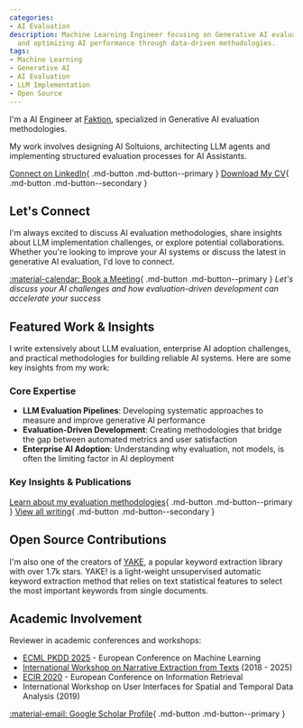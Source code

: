 ```yaml
---
categories:
- AI Evaluation
description: Machine Learning Engineer focusing on Generative AI evaluation, LLM pipelines,
  and optimizing AI performance through data-driven methodologies.
tags:
- Machine Learning
- Generative AI
- AI Evaluation
- LLM Implementation
- Open Source
---
```


I'm a AI Engineer at [Faktion](https://faktion.com/), specialized in Generative AI evaluation methodologies. 

My work involves designing AI Soltuions, architecting LLM agents and implementing structured evaluation processes for AI Assistants.

[Connect on LinkedIn](https://www.linkedin.com/in/arianpasquali){ .md-button .md-button--primary }
[Download My CV](cv.pdf){ .md-button .md-button--secondary }

## Let's Connect

I'm always excited to discuss AI evaluation methodologies, share insights about LLM implementation challenges, or explore potential collaborations. Whether you're looking to improve your AI systems or discuss the latest in generative AI evaluation, I'd love to connect.

[:material-calendar: Book a Meeting](http://cal.com/arianpasquali){ .md-button .md-button--primary }
*Let's discuss your AI challenges and how evaluation-driven development can accelerate your success*

## Featured Work & Insights

I write extensively about LLM evaluation, enterprise AI adoption challenges, and practical methodologies for building reliable AI systems. Here are some key insights from my work:

### Core Expertise
- **LLM Evaluation Pipelines**: Developing systematic approaches to measure and improve generative AI performance
- **Evaluation-Driven Development**: Creating methodologies that bridge the gap between automated metrics and user satisfaction
- **Enterprise AI Adoption**: Understanding why evaluation, not models, is often the limiting factor in AI deployment

### Key Insights & Publications

[Learn about my evaluation methodologies](writing/2025/05/03/my-evaluation-driven-development-journey){ .md-button .md-button--primary }
[View all writing](writing/){ .md-button .md-button--secondary }

## Open Source Contributions

I'm also one of the creators of [YAKE](https://github.com/LIAAD/yake), a popular keyword extraction library with over 1.7k stars. YAKE! is a light-weight unsupervised automatic keyword extraction method that relies on text statistical features to select the most important keywords from single documents.

## Academic Involvement

Reviewer in academic conferences and workshops: 

- [ECML PKDD 2025](https://ecmlpkdd.org/2025/) - European Conference on Machine Learning
- [International Workshop on Narrative Extraction from Texts]((https://text2story25.inesctec.pt/)) (2018 - 2025)
- [ECIR 2020](https://ecir2020.org/) - European Conference on Information Retrieval
- International Workshop on User Interfaces for Spatial and Temporal Data Analysis (2019) 

[:material-email: Google Scholar Profile](https://scholar.google.com/citations?user=_sgWaQQAAAAJ&hl=en){ .md-button .md-button--primary }
